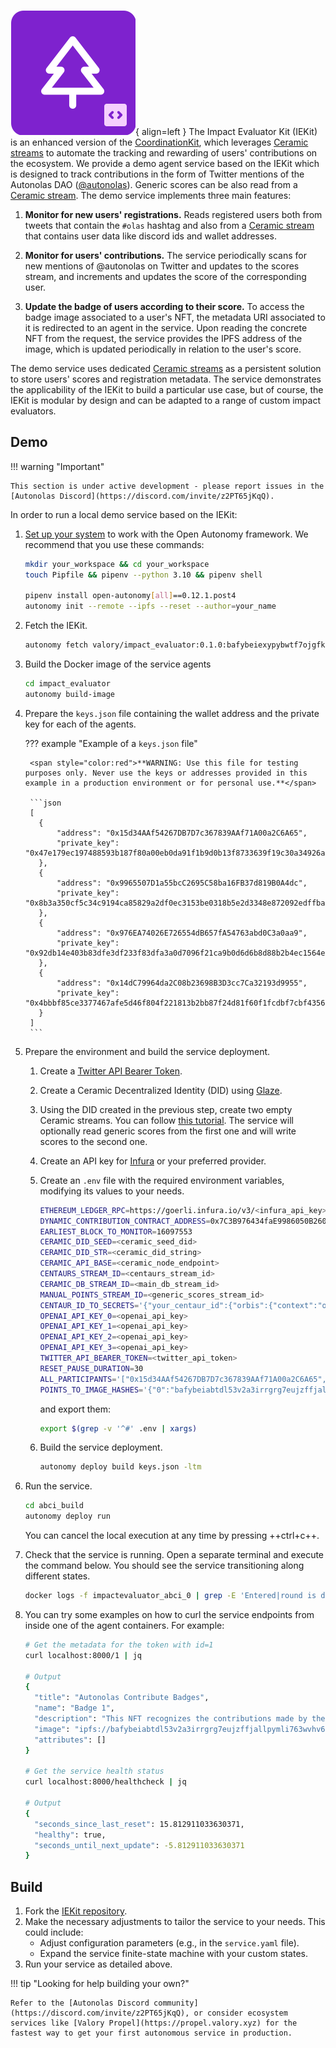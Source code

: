 ![IEKit](images/iekit.svg){ align=left }
The Impact Evaluator Kit (IEKit) is an enhanced version of the [CoordinationKit](https://docs.autonolas.network/product/coordinationkit/), which leverages [Ceramic streams](https://developers.ceramic.network/docs/advanced/standards/stream-programs/) to automate the tracking and rewarding of users' contributions on the ecosystem. We provide a demo agent service based on the IEKit which is designed to track contributions in the form of Twitter mentions of the Autonolas DAO ([@autonolas](https://twitter.com/autonolas)). Generic scores can be also read from a [Ceramic stream](https://developers.ceramic.network/docs/advanced/standards/stream-programs/). The demo service implements three main features:

1. **Monitor for new users' registrations.** Reads registered users both from tweets that contain the `#olas` hashtag and also from a [Ceramic stream](https://developers.ceramic.network/docs/advanced/standards/stream-programs/) that contains user data like discord ids and wallet addresses.

2. **Monitor for users' contributions.** The service periodically scans for new mentions of @autonolas on Twitter and updates to the scores stream, and increments and updates the score of the corresponding user.

3. **Update the badge of users according to their score.** To access the badge image associated to a user's NFT, the metadata URI associated to it is redirected to an agent in the service. Upon reading the concrete NFT from the request, the service provides the IPFS address of the image, which is updated periodically in relation to the user's score.

The demo service uses dedicated [Ceramic streams](https://developers.ceramic.network/docs/advanced/standards/stream-programs/) as a persistent solution to store users' scores and registration metadata.
The service demonstrates the applicability of the IEKit to build a particular use case, but of course, the IEKit is modular by design and can be adapted to a range of custom impact evaluators.

## Demo

!!! warning "Important"

    This section is under active development - please report issues in the [Autonolas Discord](https://discord.com/invite/z2PT65jKqQ).

In order to run a local demo service based on the IEKit:

1. [Set up your system](https://docs.autonolas.network/open-autonomy/guides/set_up/) to work with the Open Autonomy framework. We recommend that you use these commands:

    ```bash
    mkdir your_workspace && cd your_workspace
    touch Pipfile && pipenv --python 3.10 && pipenv shell

    pipenv install open-autonomy[all]==0.12.1.post4
    autonomy init --remote --ipfs --reset --author=your_name
    ```

2. Fetch the IEKit.

    ```bash
    autonomy fetch valory/impact_evaluator:0.1.0:bafybeiexypybwtf7ojgfksh2xn7vw2xj3s635xvf4kw5asozlcpqk5mfse --service
    ```

3. Build the Docker image of the service agents

    ```bash
    cd impact_evaluator
    autonomy build-image
    ```

4. Prepare the `keys.json` file containing the wallet address and the private key for each of the agents.

    ??? example "Example of a `keys.json` file"

        <span style="color:red">**WARNING: Use this file for testing purposes only. Never use the keys or addresses provided in this example in a production environment or for personal use.**</span>

        ```json
        [
          {
              "address": "0x15d34AAf54267DB7D7c367839AAf71A00a2C6A65",
              "private_key": "0x47e179ec197488593b187f80a00eb0da91f1b9d0b13f8733639f19c30a34926a"
          },
          {
              "address": "0x9965507D1a55bcC2695C58ba16FB37d819B0A4dc",
              "private_key": "0x8b3a350cf5c34c9194ca85829a2df0ec3153be0318b5e2d3348e872092edffba"
          },
          {
              "address": "0x976EA74026E726554dB657fA54763abd0C3a0aa9",
              "private_key": "0x92db14e403b83dfe3df233f83dfa3a0d7096f21ca9b0d6d6b8d88b2b4ec1564e"
          },
          {
              "address": "0x14dC79964da2C08b23698B3D3cc7Ca32193d9955",
              "private_key": "0x4bbbf85ce3377467afe5d46f804f221813b2bb87f24d81f60f1fcdbf7cbf4356"
          }
        ]
        ```

5. Prepare the environment and build the service deployment.

    1. Create a [Twitter API Bearer Token](https://developer.twitter.com/en/portal/dashboard).

    2. Create a Ceramic Decentralized Identity (DID) using [Glaze](https://github.com/ceramicstudio/js-glaze).

    3. Using the DID created in the previous step, create two empty Ceramic streams. You can follow [this tutorial](https://developers.ceramic.network/reference/stream-programs/tile-document/). The service will optionally read generic scores from the first one and will write scores to the second one.

    4. Create an API key for [Infura](https://www.infura.io/) or your preferred provider.

    5. Create an `.env` file with the required environment variables, modifying its values to your needs.

        ```bash
        ETHEREUM_LEDGER_RPC=https://goerli.infura.io/v3/<infura_api_key>
        DYNAMIC_CONTRIBUTION_CONTRACT_ADDRESS=0x7C3B976434faE9986050B26089649D9f63314BD8
        EARLIEST_BLOCK_TO_MONITOR=16097553
        CERAMIC_DID_SEED=<ceramic_seed_did>
        CERAMIC_DID_STR=<ceramic_did_string>
        CERAMIC_API_BASE=<ceramic_node_endpoint>
        CENTAURS_STREAM_ID=<centaurs_stream_id>
        CERAMIC_DB_STREAM_ID=<main_db_stream_id>
        MANUAL_POINTS_STREAM_ID=<generic_scores_stream_id>
        CENTAUR_ID_TO_SECRETS='{"your_centaur_id":{"orbis":{"context":"orbis_context_stream_id","did_seed":"your_did_seed","did_str":"your_did_str"},"twitter":{"consumer_key":"your_consumer_key","consumer_secret":"your_consumer_secret","access_token":"your_access_token","access_secret":"your_access_secret"}}}'
        OPENAI_API_KEY_0=<openai_api_key>
        OPENAI_API_KEY_1=<openai_api_key>
        OPENAI_API_KEY_2=<openai_api_key>
        OPENAI_API_KEY_3=<openai_api_key>
        TWITTER_API_BEARER_TOKEN=<twitter_api_token>
        RESET_PAUSE_DURATION=30
        ALL_PARTICIPANTS='["0x15d34AAf54267DB7D7c367839AAf71A00a2C6A65","0x9965507D1a55bcC2695C58ba16FB37d819B0A4dc","0x976EA74026E726554dB657fA54763abd0C3a0aa9","0x14dC79964da2C08b23698B3D3cc7Ca32193d9955"]'
        POINTS_TO_IMAGE_HASHES='{"0":"bafybeiabtdl53v2a3irrgrg7eujzffjallpymli763wvhv6gceurfmcemm","100":"bafybeid46w6yzbehir7ackcnsyuasdkun5aq7jnckt4sknvmiewpph776q","50000":"bafybeigbxlwzljbxnlwteupmt6c6k7k2m4bbhunvxxa53dc7niuedilnr4","100000":"bafybeiawxpq4mqckbau3mjwzd3ic2o7ywlhp6zqo7jnaft26zeqm3xsjjy","150000":"bafybeie6k53dupf7rf6622rzfxu3dmlv36hytqrmzs5yrilxwcrlhrml2m"}'
        ```

        and export them:

        ```bash
        export $(grep -v '^#' .env | xargs)
        ```

    6. Build the service deployment.

        ```bash
        autonomy deploy build keys.json -ltm
        ```

6. Run the service.

    ```bash
    cd abci_build
    autonomy deploy run
    ```

    You can cancel the local execution at any time by pressing ++ctrl+c++.

7. Check that the service is running. Open a separate terminal and execute the command below. You should see the service transitioning along different states.

    ```bash
    docker logs -f impactevaluator_abci_0 | grep -E 'Entered|round is done'
    ```

8. You can try some examples on how to curl the service endpoints from inside one of the agent containers. For example:

    ```bash
    # Get the metadata for the token with id=1
    curl localhost:8000/1 | jq

    # Output
    {
      "title": "Autonolas Contribute Badges",
      "name": "Badge 1",
      "description": "This NFT recognizes the contributions made by the holder to the Autonolas Community.",
      "image": "ipfs://bafybeiabtdl53v2a3irrgrg7eujzffjallpymli763wvhv6gceurfmcemm",
      "attributes": []
    }

    # Get the service health status
    curl localhost:8000/healthcheck | jq

    # Output
    {
      "seconds_since_last_reset": 15.812911033630371,
      "healthy": true,
      "seconds_until_next_update": -5.812911033630371
    }
    ```

## Build

1. Fork the [IEKit repository](https://github.com/valory-xyz/iekit).
2. Make the necessary adjustments to tailor the service to your needs. This could include:
    * Adjust configuration parameters (e.g., in the `service.yaml` file).
    * Expand the service finite-state machine with your custom states.
3. Run your service as detailed above.

!!! tip "Looking for help building your own?"

    Refer to the [Autonolas Discord community](https://discord.com/invite/z2PT65jKqQ), or consider ecosystem services like [Valory Propel](https://propel.valory.xyz) for the fastest way to get your first autonomous service in production.
